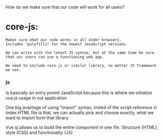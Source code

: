 How do we make sure that our code will work for all users? 
    
# core-js:  
    Makes sure ehat our code works in all older browsers. 
    Includes "polyfills" for the newest JavaScript versions.
    
    We can write with the latest JS syntax, but at the same time be sure that our users can use a functioning web app. 

    We need to include core-js or similar library, no metter JS framework we use. 
    
### js 
Is basically an entry ponint JavaScript because this is where we initialize vue.js usage in out application

One big avantage of using "import" syntax, insted of the script reference in index.HTML file is that, we can actually pick and choose exactly, what we want to import form that library

Vue.sj allows us to build the entire component in one file. 
Structure (HTML), style (CSS) and functionality (JS)

<template> <script> <style>

A freamework usually defines the backbone of your application. Defining the structure of your app. 

We use the import and export keywords to share and recive functionality respectively across different modules.

Every module:
    - exmport: With export, we can export code (variable, object, functions), which then can be imported in other JavaScript files. 
    - import

### The application instance

Every Vue appp starts by creating a new application instance with the "createApp" function. 

### The Root component 

App is our root component

Every Vue app requires a "root component" that can contain other components as its children


### Mouting the app

An application instance wont render anything until its .mount() mehtod is called 

# How to run ot execute a Vue.js app?
Browser only understands basic JavaScript, it understands the manila JavaScript, but browsers can't interpret syntax of frameworks.

Different browser versions can interpret different version of plain JS 

Browsers no matter which version, can not understand framework syntax. 
Browsers can only understand plain JavaScript 

## Transpiling 

Is a process of interpreting one programming conveting a higher level language into another higher level language
Converting to a different version of the same language

## How do we tranpire vue js into plain JavaScript code?
Vye.js hav its own library for this use cas, specifically called compiler-sfc


### vue-cli-service issue on Windows
If you get an error in terminal, "vue-cli-service is not recognised as a command", to fix this issue, follow these steps:

delete node_module entire folder
delete package-lock.json file
After deleting them from the root folder, run the following commands

npm cache clean --force
npm install
npm run serve

## commands for Vue.js

- Serve command
    Compiles or transpiles Vue.js to vanilla JavaScript
    Starts a dev server and serves the application to the browser 

note: see what the name of the command is or the script you can jus do npm, run name of the script and that's it


Vanilla:
In computer science, vanilla is the term used to refer when computer software and sometimes also other computing-related systems like computer hardware or algorithms are not customized from their original form.

Custom software development:
Is the process of designing , creating, deploying and ma



## Basic Folder structure

Auto-generated folder, containing all installed libraries for our app

- Source folder: It contains all the vue.js components and JS files
- Public folder: Index file is located here as well as any other static assents 

### npm scripts

Convenient way to bundle common shell commands for your project. 

Benefit: Commands are shared amongst everyone using the codebase, ensuring that everyone is using the same command with same configuration options.

for run the pacakage: 
---> npm run serve 

## Vs structure

In Vue.js you have to or it's the best practice to structure your code into small sections. 

Components allow us to split the UI into independent and reusable pices. 

Allows us to think about each pices in isolation 

## Register a component

A Vue component needs to be "registered" so that Vue knows where to locate its implementation when it is encountered in a template. 
The registred component is only available in the current component (=local registration)

# Parameterize the values

### Parameterize our components

This makes our components reusable 

### Text interpolation 

- Double braces  define placeholders for data
- The most basic form of data binding
- The double curly braces will be replaced with the value the "title" property pased in to the component.


### Note:

If i want to use this component what information do I have to pass?

So that component works because if you do not pass this title, you get an error that there is this information missing. 
Where it's just not going to display in the browser. When you have 230 parameters that you have to pass, it's way easier to see, what you need to pass when it's just cleanly listed. 

So we have a title, we have a name... whatever, so justk looking at these properties field and just of all tha's the name, so ehat's already information, how to huse that components, adn these are the properties that it expects or these are the components, that you have to impor. 
So this basically is an informaiton of, how to use this custom element. 

### Why do I have to parametrize it? 

Because you can reuse the same element for different cases.

###  click button 

we are in vue.js and not just JavaScript and HTML, so that's going to be specific to vue.js. So want to call a function whenever a buttom is clicked, we have to tie that click event using it click:

```
@click=
```
we have this at symbole and then click and then whatever the name of the function is that, we want to call whenever a click event happens on the button:
```
@click="handleClick()"
```
So this is the function that we call if is clicked the button.

Then in the attribute call methods, is where we define any functions that we use within this template. 

### Abstract 
 
 Building our website task by task

 1) Develop frontend of app
    1st version UI with vanilla JavaScript 
    2nd version UI with a JS framework
2) Devlop backend of app 
3) Create and connect database

# Use Vue in teamable app 
We're going to use vue.js freamework to develop our team able application. 
